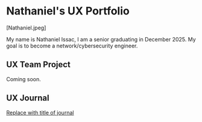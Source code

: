 # Nathaniel's UX Portfolio

[Nathaniel.jpeg]

My name is Nathaniel Issac, I am a senior graduating in December 2025. My goal is to become a network/cybersecurity engineer. 

## UX Team Project

Coming soon.

## UX Journal

[Replace with title of journal](journal/)
